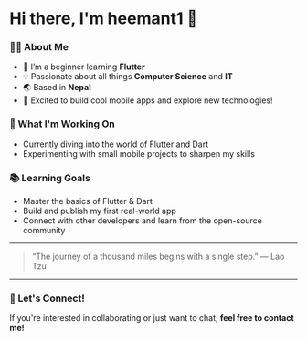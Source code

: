 # Hi there, I'm heemant1 👋

### 👨‍💻 About Me
- 🌱 I’m a beginner learning **Flutter**
- 💡 Passionate about all things **Computer Science** and **IT**
- 🌏 Based in **Nepal**
- 🚀 Excited to build cool mobile apps and explore new technologies!

### 🔭 What I'm Working On
- Currently diving into the world of Flutter and Dart
- Experimenting with small mobile projects to sharpen my skills

### 📚 Learning Goals
- Master the basics of Flutter & Dart
- Build and publish my first real-world app
- Connect with other developers and learn from the open-source community

---

> “The journey of a thousand miles begins with a single step.” — Lao Tzu

---

### 🤝 Let's Connect!
If you're interested in collaborating or just want to chat, **feel free to contact me!**

